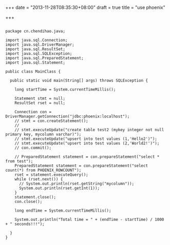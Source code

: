 +++
date = "2013-11-28T08:35:30+08:00"
draft = true
title = "use phoenix"

+++



<pre><code>
package cn.chendihao.java;

import java.sql.Connection;
import java.sql.DriverManager;
import java.sql.ResultSet;
import java.sql.SQLException;
import java.sql.PreparedStatement;
import java.sql.Statement;

public class MainClass {

  public static void main(String[] args) throws SQLException {

    long startTime = System.currentTimeMillis();

    Statement stmt = null;
    ResultSet rset = null;

    Connection con = DriverManager.getConnection("jdbc:phoenix:localhost");
    // stmt = con.createStatement();                                                                                                                                                                                
    //                                                                                                                                                                                                              
    // stmt.executeUpdate("create table test2 (mykey integer not null primary key, mycolumn varchar)");                                                                                                             
    // stmt.executeUpdate("upsert into test values (1,'Hello2')");                                                                                                                                                  
    // stmt.executeUpdate("upsert into test values (2,'World2!')");                                                                                                                                                 
    // con.commit();                                                                                                                                                                                                

    // PreparedStatement statement = con.prepareStatement("select * from test");                                                                                                                                    
    PreparedStatement statement = con.prepareStatement("select count(*) from PHOENIX_ROWCOUNT");
    rset = statement.executeQuery();
    while (rset.next()) {
      // System.out.println(rset.getString("mycolumn"));                                                                                                                                                            
      System.out.println(rset.getInt(1));
    }
    statement.close();
    con.close();

    long endTime = System.currentTimeMillis();

    System.out.println("Total time = " + (endTime - startTime) / 1000 + " seconds!!!");

  }
}
</code></pre>